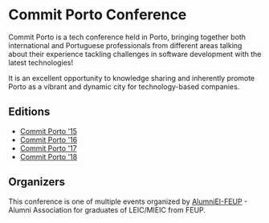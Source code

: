 # Commit Porto Conference

Commit Porto is a tech conference held in Porto, bringing together both international and Portuguese professionals from different areas talking about their experience tackling challenges in software development with the latest technologies!

It is an excellent opportunity to knowledge sharing and inherently promote Porto as a vibrant and dynamic city for technology-based companies.

## Editions

* [Commit Porto '15](http://commitporto.com/2015)
* [Commit Porto '16](http://commitporto.com/2016)
* [Commit Porto '17](http://commitporto.com/2017)
* [Commit Porto '18](http://commitporto.com)

## Organizers

This conference is one of multiple events organized by [AlumniEI-FEUP](http://alumniei.fe.up.pt) - Alumni Association for graduates of LEIC/MIEIC from FEUP.
